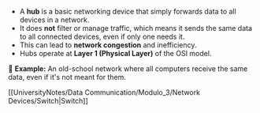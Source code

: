 - A **hub** is a basic networking device that simply forwards data to all devices in a network.
- It does **not** filter or manage traffic, which means it sends the same data to all connected devices, even if only one needs it.
- This can lead to **network congestion** and inefficiency.
- Hubs operate at **Layer 1 (Physical Layer)** of the OSI model.

🔹 **Example:** An old-school network where all computers receive the same data, even if it's not meant for them.

[[UniversityNotes/Data Communication/Modulo_3/Network Devices/Switch|Switch]]